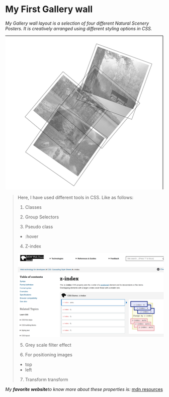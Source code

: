  # My First Gallery wall

*My Gallery wall layout is a selection of four different Natural Scenery Posters. It is creatively arranged using different styling options in CSS.*

![Pictures of natural posters](gallery-wall-md.png)

> Here, I have used different tools in CSS. Like as follows:
>
> 1. Classes
>
> 2. Group Selectors
>
> 3. Pseudo class 
> - :hover
>
> 4. Z-index
>
> ![z-index reference](mdn-z-index.png)
>
> 5. Grey scale filter effect
>
> 6. For positioning images
> - top
> - left
>
> 7. Transform transform
>
*My **favorite website**to know more about these properties is:*
[mdn resources](https://developer.mozilla.org/)

[^1]: This is my first project in learning phase.


